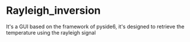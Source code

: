 # Rayleigh_inversion
It's a GUI based on the framework of pyside6, it's designed to retrieve the temperature using the rayleigh signal 
